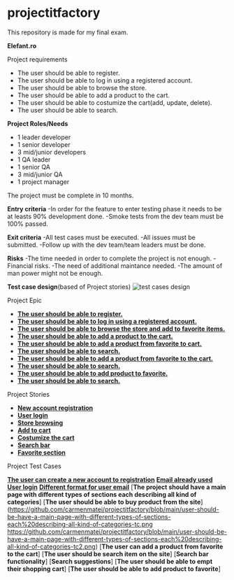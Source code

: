 # projectitfactory
This repository is made for my final exam.


**Elefant.ro**

Project requirements

- The user should be able to register.
- The user should be able to log in using a registered account.
- The user should be able to browse the store.
- The user should be able to add a product to the cart.
- The user should be able to costumize the cart(add, update, delete).
- The user should be able to search.

**Project Roles/Needs**

- 1 leader developer
- 1 senior developer
- 3 mid/junior developers
- 1 QA leader
- 1 senior QA
- 3 mid/junior QA
- 1 project manager

The project must be complete in 10 months.

**Entry criteria**
-In order for the feature to enter testing phase it needs to be at leasts 90% development done.
-Smoke tests from the dev team must be 100% passed.

**Exit criteria**
-All test cases must be executed.
-All issues must be submitted.
-Follow up with the dev team/team leaders must be done.

**Risks**
-The time needed in order to complete the project is not enough.
-Financial risks.
-The need of additional maintance needed.
-The amount of man power might not be enough.

**Test case design**(based of Project stories)
![test cases design](https://user-images.githubusercontent.com/109758059/193114372-0793f828-07cc-4f33-9a00-c19707fd9b52.png)


Project Epic
- [**The user should be able to register.**](https://github.com/carmenmatei/projectitfactory/blob/main/user-should-be-able-to-register-epic.png)
- [**The user should be able to log in using a registered account.**](https://github.com/carmenmatei/projectitfactory/blob/main/user-should-be-able-to-register-epic.png)
- [**The user should be able to browse the store and add to favorite items.**](https://github.com/carmenmatei/projectitfactory/blob/main/user-should-be-able-to-browse-the-storee-and-add-to-favorite-items-epic.png)
- [**The user should be able to add a product to the cart.**](https://github.com/carmenmatei/projectitfactory/blob/main/user-should-be-able-to-add-a-product-to-the-cart-epic.png)
- [**The user should be able to add a product from favorite to cart.**](https://github.com/carmenmatei/projectitfactory/blob/main/user-should-be-able-to-add-a-product-from-favorite-to-the-cart-epic.png)
- [**The user should be able to search.**](https://github.com/carmenmatei/projectitfactory/blob/main/user-should-be-able-to-search-epic.png)
- [**The user should be able to add a product from favorite to the cart.**](https://github.com/carmenmatei/projectitfactory/blob/main/user-should-be-able-to-add-a-product-from-favorite-to-the-cart-epic7.png)
- [**The user should be able to search.**](https://github.com/carmenmatei/projectitfactory/blob/main/user-should-be-able-to-search-epic8.png)
- [**The user should be able to add product to favorite.**](https://github.com/carmenmatei/projectitfactory/blob/main/user-should-be-able-to-add-product-to-favorite-epic9.png)
- [**The user should be able to search.**](https://github.com/carmenmatei/projectitfactory/blob/main/user-should-be-able-to-search-epic10.png)


Project Stories
- [**New account registration**](https://github.com/carmenmatei/projectitfactory/blob/main/new-account-registration-story.png)
- [**User login**](https://github.com/carmenmatei/projectitfactory/blob/main/user-login-story.png)
- [**Store browsing**](https://github.com/carmenmatei/projectitfactory/blob/main/store-broswing-story.png)
- [**Add to cart**](https://github.com/carmenmatei/projectitfactory/blob/main/add-to-cart-story.png)
- [**Costumize the cart**](https://github.com/carmenmatei/projectitfactory/blob/main/costumize-the-cart-story.png)
- [**Search bar**](https://github.com/carmenmatei/projectitfactory/blob/main/search-bar-story.png)
- [**Favorite section**](https://github.com/carmenmatei/projectitfactory/blob/main/favorite-section-story.png)

Project Test Cases

[**The user can create a new account to registration**](https://github.com/carmenmatei/projectitfactory/blob/main/email-already-used-tc.png)
[**Email already used**](https://github.com/carmenmatei/projectitfactory/blob/main/email-already-used-tc.png)
[**User login**](https://github.com/carmenmatei/projectitfactory/blob/main/user-login-tc.png)
[**Different format for user email**](https://github.com/carmenmatei/projectitfactory/blob/main/different-format-for-user-email-tc.png)
[**The project should have a main page with different types of sections each describing all kind of categories**]
[**The user should be able to buy product from the site**](https://github.com/carmenmatei/projectitfactory/blob/main/user-should-be-have-a-main-page-with-different-types-of-sections-each%20describing-all-kind-of-categories-tc.png https://github.com/carmenmatei/projectitfactory/blob/main/user-should-be-have-a-main-page-with-different-types-of-sections-each%20describing-all-kind-of-categories-tc2.png)
[**The user can add a product from favorite to the cart**]
[**The user should be search item on the site**]
[**Search bar functionality**]
[**Search suggestions**]
[**The user should be able to empt their shopping cart**]
[**The user should be able to add product to favorite**]

